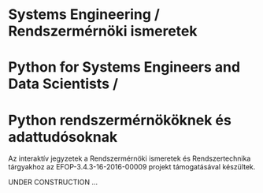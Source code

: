 # Systems Engineering / Rendszermérnöki ismeretek 
# Python for Systems Engineers and Data Scientists / 
# Python rendszermérnököknek és adattudósoknak

Az interaktív jegyzetek a Rendszermérnöki ismeretek és Rendszertechnika tárgyakhoz 
az EFOP-3.4.3-16-2016-00009 projekt támogatásával készültek. 

UNDER CONSTRUCTION ... 
